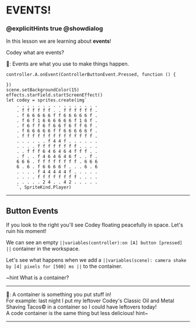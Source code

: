 
# EVENTS! 
### @explicitHints true @showdialog 
In this lesson we are learning about **events**!

Codey what are events?

🤖: Events are what you use to make things happen.

```template
controller.A.onEvent(ControllerButtonEvent.Pressed, function () {
	
})
scene.setBackgroundColor(15)
effects.starField.startScreenEffect()
let codey = sprites.create(img`
    . . . . . . . . . . . . . . . . 
    . f f f f f f . . f f f f f f . 
    . f 6 6 6 6 6 f f 6 6 6 6 6 f . 
    . f 6 f 1 6 6 6 6 6 6 f 1 6 f . 
    . f 6 f f 6 f 6 6 f 6 f f 6 f . 
    . f 6 6 6 6 6 f f 6 6 6 6 6 f . 
    . f f f f f f f f f f f f f f . 
    . . . . . . f 4 4 f . . . . . . 
    . . . . f f f f f f f f . . . . 
    . . f f f 6 4 6 4 6 4 f f f . . 
    . f . . f 4 6 4 6 4 6 f . . f . 
    6 6 6 . f f f f f f f f . 6 6 6 
    6 . 6 . f 6 6 6 6 f . . . 6 . 6 
    . . . . f 4 4 4 4 4 f . . . . . 
    . . . . f f f f f f f f . . . . 
    . . . . . 2 4 . . 4 2 . . . . . 
    `, SpriteKind.Player)
```

---

## Button Events

If you look to the right you'll see Codey floating peacefully in space. Let's ruin his moment!

We can see an empty ``||variables(controller):on [A] button [pressed] ||`` container in the workspace. <br>

Let's see what happens when we add a ``||variables(scene): camera shake by [4] pixels for [500] ms ||`` to the container. 

~hint What is a container?

---

🤖: A container is something you put stuff in! <br> 
For example: last night I put my leftover Codey's Classic Oil and Metal Shaving Tacos&copy; in a container so I could have leftovers today! <br>
A code container is the same thing but less delicious!
hint~

---